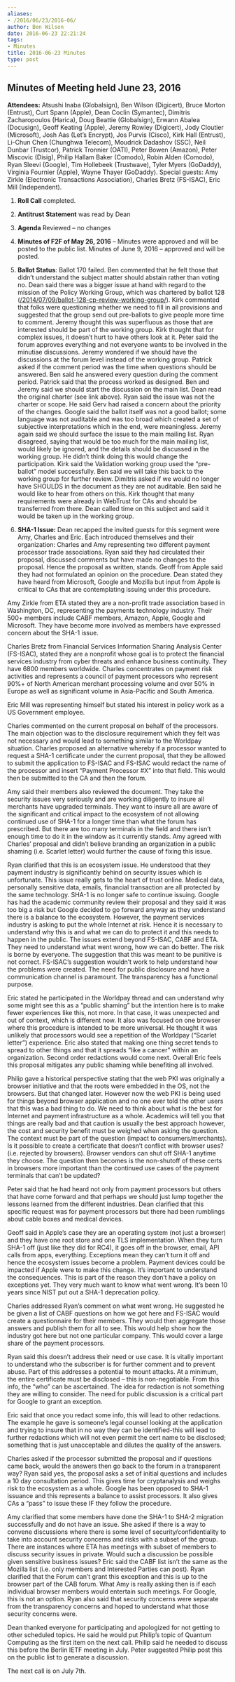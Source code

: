 ```yaml
---
aliases:
- /2016/06/23/2016-06/
author: Ben Wilson
date: 2016-06-23 22:21:24
tags:
- Minutes
title: 2016-06-23 Minutes
type: post
---
```


## Minutes of Meeting held June 23, 2016

**Attendees:** Atsushi Inaba (Globalsign), Ben Wilson (Digicert), Bruce Morton (Entrust), Curt Spann (Apple), Dean Coclin (Symantec), Dimitris Zacharopoulos (Harica), Doug Beattie (Globalsign), Erwann Abalea (Docusign), Geoff Keating (Apple), Jeremy Rowley (Digicert), Jody Cloutier (Microsoft), Josh Aas (Let’s Encrypt), Jos Purvis (Cisco), Kirk Hall (Entrust), Li-Chun Chen (Chunghwa Telecom), Moudrick Dadashov (SSC), Neil Dunbar (Trustcor), Patrick Tronnier (OATI), Peter Bowen (Amazon), Peter Miscovic (Disig), Philip Hallam Baker (Comodo), Robin Alden (Comodo), Ryan Sleevi (Google), Tim Hollebeek (Trustwave), Tyler Myers (GoDaddy), Virginia Fournier (Apple), Wayne Thayer (GoDaddy). Special guests: Amy Zirkle (Electronic Transactions Association), Charles Bretz (FS-ISAC), Eric Mill (Independent).

1. **Roll Call** completed.

1. **Antitrust Statement** was read by Dean

1. **Agenda** Reviewed – no changes

1. **Minutes of F2F of May 26, 2016** – Minutes were approved and will be posted to the public list. Minutes of June 9, 2016 – approved and will be posted.

1. **Ballot Status**: Ballot 170 failed. Ben commented that he felt those that didn’t understand the subject matter should abstain rather than voting no. Dean said there was a bigger issue at hand with regard to the mission of the Policy Working Group, which was chartered by ballot 128 ([/2014/07/09/ballot-128-cp-review-working-group/](/2014/07/09/ballot-128-cp-review-working-group/)). Kirk commented that folks were questioning whether we need to fill in all provisions and suggested that the group send out pre-ballots to give people more time to comment. Jeremy thought this was superfluous as those that are interested should be part of the working group. Kirk thought that for complex issues, it doesn’t hurt to have others look at it. Peter said the forum approves everything and not everyone wants to be involved in the minutiae discussions. Jeremy wondered if we should have the discussions at the forum level instead of the working group. Patrick asked if the comment period was the time when questions should be answered. Ben said he answered every question during the comment period. Patrick said that the process worked as designed. Ben and Jeremy said we should start the discussion on the main list. Dean read the original charter (see link above). Ryan said the issue was not the charter or scope. He said Gerv had raised a concern about the priority of the changes. Google said the ballot itself was not a good ballot; some language was not auditable and was too broad which created a set of subjective interpretations which in the end, were meaningless. Jeremy again said we should surface the issue to the main mailing list. Ryan disagreed, saying that would be too much for the main mailing list, would likely be ignored, and the details should be discussed in the working group. He didn’t think doing this would change the participation. Kirk said the Validation working group used the “pre-ballot” model successfully. Ben said we will take this back to the working group for further review. Dimitris asked if we would no longer have SHOULDS in the document as they are not auditable. Ben said he would like to hear from others on this. Kirk thought that many requirements were already in WebTrust for CAs and should be transferred from there. Dean called time on this subject and said it would be taken up in the working group.

1. **SHA-1 Issue:** Dean recapped the invited guests for this segment were Amy, Charles and Eric. Each introduced themselves and their organization: Charles and Amy representing two different payment processor trade associations. Ryan said they had circulated their proposal, discussed comments but have made no changes to the proposal. Hence the proposal as written, stands. Geoff from Apple said they had not formulated an opinion on the procedure. Dean stated they have heard from Microsoft, Google and Mozilla but input from Apple is critical to CAs that are contemplating issuing under this procedure.

Amy Zirkle from ETA stated they are a non-profit trade association based in Washington, DC, representing the payments technology industry. Their 500+ members include CABF members, Amazon, Apple, Google and Microsoft. They have become more involved as members have expressed concern about the SHA-1 issue.

Charles Bretz from Financial Services Information Sharing Analysis Center (FS-ISAC), stated they are a nonprofit whose goal is to protect the financial services industry from cyber threats and enhance business continuity. They have 6800 members worldwide. Charles concentrates on payment risk activities and represents a council of payment processors who represent 90%+ of North American merchant processing volume and over 50% in Europe as well as significant volume in Asia-Pacific and South America.

Eric Mill was representing himself but stated his interest in policy work as a US Government employee.

Charles commented on the current proposal on behalf of the processors. The main objection was to the disclosure requirement which they felt was not necessary and would lead to something similar to the Worldpay situation. Charles proposed an alternative whereby if a processor wanted to request a SHA-1 certificate under the current proposal, that they be allowed to submit the application to FS-ISAC and FS-ISAC would redact the name of the processor and insert “Payment Processor #X” into that field. This would then be submitted to the CA and then the forum.

Amy said their members also reviewed the document. They take the security issues very seriously and are working diligently to insure all merchants have upgraded terminals. They want to insure all are aware of the significant and critical impact to the ecosystem of not allowing continued use of SHA-1 for a longer time than what the forum has prescribed. But there are too many terminals in the field and there isn’t enough time to do it in the window as it currently stands. Amy agreed with Charles’ proposal and didn’t believe branding an organization in a public shaming (i.e. Scarlet letter) would further the cause of fixing this issue.

Ryan clarified that this is an ecosystem issue. He understood that they payment industry is significantly behind on security issues which is unfortunate. This issue really gets to the heart of trust online. Medical data, personally sensitive data, emails, financial transaction are all protected by the same technology. SHA-1 is no longer safe to continue issuing. Google has had the academic community review their proposal and they said it was too big a risk but Google decided to go forward anyway as they understand there is a balance to the ecosystem. However, the payment services industry is asking to put the whole Internet at risk. Hence it is necessary to understand why this is and what we can do to protect it and this needs to happen in the public. The issues extend beyond FS-ISAC, CABF and ETA. They need to understand what went wrong, how we can do better. The risk is borne by everyone. The suggestion that this was meant to be punitive is not correct. FS-ISAC’s suggestion wouldn’t work to help understand how the problems were created. The need for public disclosure and have a communication channel is paramount. The transparency has a functional purpose.

Eric stated he participated in the Worldpay thread and can understand why some might see this as a “public shaming” but the intention here is to make fewer experiences like this, not more. In that case, it was unexpected and out of context, which is different now. It also was focused on one browser where this procedure is intended to be more universal. He thought it was unlikely that processors would see a repetition of the Worldpay (“Scarlet letter”) experience. Eric also stated that making one thing secret tends to spread to other things and that it spreads “like a cancer” within an organization. Second order redactions would come next. Overall Eric feels this proposal mitigates any public shaming while benefiting all involved.

Philip gave a historical perspective stating that the web PKI was originally a browser initiative and that the roots were embedded in the OS, not the browsers. But that changed later. However now the web PKI is being used for things beyond browser application and no one ever told the other users that this was a bad thing to do. We need to think about what is the best for Internet and payment infrastructure as a whole. Academics will tell you that things are really bad and that caution is usually the best approach however, the cost and security benefit must be weighed when asking the question. The context must be part of the question (impact to consumers/merchants). Is it possible to create a certificate that doesn’t conflict with browser uses? (i.e. rejected by browsers). Browser vendors can shut off SHA-1 anytime they choose. The question then becomes is the non-shutoff of these certs in browsers more important than the continued use cases of the payment terminals that can’t be updated?

Peter said that he had heard not only from payment processors but others that have come forward and that perhaps we should just lump together the lessons learned from the different industries. Dean clarified that this specific request was for payment processors but there had been rumblings about cable boxes and medical devices.

Geoff said in Apple’s case they are an operating system (not just a browser) and they have one root store and one TLS implementation. When they turn SHA-1 off (just like they did for RC4), it goes off in the browser, email, API calls from apps, everything. Exceptions mean they can’t turn it off and hence the ecosystem issues become a problem. Payment devices could be impacted if Apple were to make this change. It’s important to understand the consequences. This is part of the reason they don’t have a policy on exceptions yet. They very much want to know what went wrong. It’s been 10 years since NIST put out a SHA-1 deprecation policy.

Charles addressed Ryan’s comment on what went wrong. He suggested he be given a list of CABF questions on how we got here and FS-ISAC would create a questionnaire for their members. They would then aggregate those answers and publish them for all to see. This would help show how the industry got here but not one particular company. This would cover a large share of the payment processors.

Ryan said this doesn’t address their need or use case. It is vitally important to understand who the subscriber is for further comment and to prevent abuse. Part of this addresses a potential to mount attacks. At a minimum, the entire certificate must be disclosed – this is non-negotiable. From this info, the “who” can be ascertained. The idea for redaction is not something they are willing to consider. The need for public discussion is a critical part for Google to grant an exception.

Eric said that once you redact some info, this will lead to other redactions. The example he gave is someone’s legal counsel looking at the application and trying to insure that in no way they can be identified-this will lead to further redactions which will not even permit the cert name to be disclosed; something that is just unacceptable and dilutes the quality of the answers.

Charles asked if the processor submitted the proposal and if questions came back, would the answers then go back to the forum in a transparent way? Ryan said yes, the proposal asks a set of initial questions and includes a 10 day consultation period. This gives time for cryptanalysis and weighs risk to the ecosystem as a whole. Google has been opposed to SHA-1 issuance and this represents a balance to assist processors. It also gives CAs a “pass” to issue these IF they follow the procedure.

Amy clarified that some members have done the SHA-1 to SHA-2 migration successfully and do not have an issue. She asked if there is a way to convene discussions where there is some level of security/confidentiality to take into account security concerns and risks with a subset of the group. There are instances where ETA has meetings with subset of members to discuss security issues in private. Would such a discussion be possible given sensitive business issues? Eric said the CABF list isn’t the same as the Mozilla list (i.e. only members and Interested Parties can post). Ryan clarified that the Forum can’t grant this exception and this is up to the browser part of the CAB forum. What Amy is really asking then is if each individual browser members would entertain such meetings. For Google, this is not an option. Ryan also said that security concerns were separate from the transparency concerns and hoped to understand what those security concerns were.

Dean thanked everyone for participating and apologized for not getting to other scheduled topics. He said he would put Philip’s topic of Quantum Computing as the first item on the next call. Philip said he needed to discuss this before the Berlin IETF meeting in July. Peter suggested Philip post this on the public list to generate a discussion.

The next call is on July 7th.